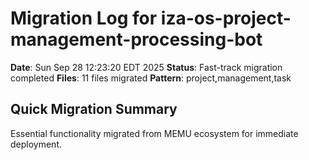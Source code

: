 # Migration Log for iza-os-project-management-processing-bot

**Date**: Sun Sep 28 12:23:20 EDT 2025
**Status**: Fast-track migration completed
**Files**:       11 files migrated
**Pattern**: project,management,task

## Quick Migration Summary
Essential functionality migrated from MEMU ecosystem for immediate deployment.
